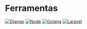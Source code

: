 #   Ferramentas

[![Django](https://img.shields.io/badge/Django-blue?style=for-the-badge)](Django.md)
[![Node](https://img.shields.io/badge/Node-red?style=for-the-badge)](Node)
[![Golang](https://img.shields.io/badge/Golang-yellow?style=for-the-badge)](Golang.md)
[![Laravel](https://img.shields.io/badge/Laravel-pink?style=for-the-badge)](Laravel.md)